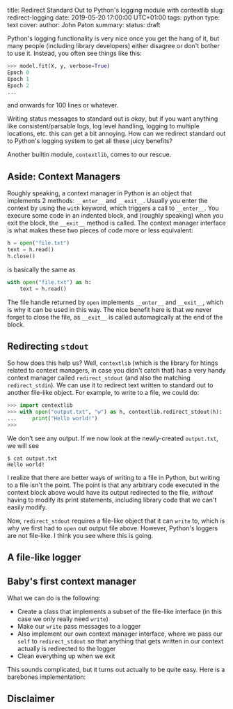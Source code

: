 title: Redirect Standard Out to Python's logging module with contextlib
slug: redirect-logging
date: 2019-05-20 17:00:00 UTC+01:00
tags: python
type: text
cover: 
author: John Paton
summary: 
status: draft

Python's logging functionality is very nice once you get the hang of it, but many people (including library developers) either disagree or don't bother to use it. Instead, you often see things like this:

```python
>>> model.fit(X, y, verbose=True)
Epoch 0
Epoch 1
Epoch 2
...
```
and onwards for 100 lines or whatever. 

Writing status messages to standard out is _okay_, but if you want anything like consistent/parsable logs, log level handling, logging to multiple locations, etc. this can get a bit annoying. How can we redirect standard out to Python's logging system to get all these juicy benefits?

Another builtin module, `contextlib`, comes to our rescue.

## Aside: Context Managers

Roughly speaking, a context manager in Python is an object that implements 2 methods: `__enter__` and `__exit__`. Usually you enter the context by using the `with` keyword, which triggers a call to `__enter__`. You execure some code in an indented block, and (roughly speaking) when you exit the block, the `__exit__` method is called. The context manager interface is what makes these two pieces of code more or less equivalent:

```python 
h = open("file.txt")
text = h.read()
h.close()
```
is basically the same as

```python
with open("file.txt") as h:
    text = h.read()
```

The file handle returned by `open` implements `__enter__` and `__exit__`, which is why it can be used in this way. The nice benefit here is that we never forget to close the file, as `__exit__` is called automagically at the end of the block.

## Redirecting `stdout`

So how does this help us? Well, `contextlib` (which is the library for htings related to context managers, in case you didn't catch that) has a very handy context manager called `redirect_stdout` (and also the matching `redirect_stdin`). We can use it to redirect text written to standard out to another file-like object. For example, to write to a file, we could do:

```python
>>> import contextlib
>>> with open("output.txt", "w") as h, contextlib.redirect_stdout(h):
...     print("Hello world!")
>>>
```
We don't see any output. If we now look at the newly-created `output.txt`, we will see

```
$ cat output.txt
Hello world!
```

I realize that there are better ways of writing to a file in Python, but writing to a file isn't the point. The point is that any arbitrary code executed in the context block above would have its output redirected to the file, _without_ having to modify its print statements, including library code that we can't easily modify. 

Now, `redirect_stdout` requires a file-like object that it can `write` to, which is why we first had to `open` out output file above. However, Python's loggers are not file-like. I think you see where this is going.


## A file-like logger

## Baby's first context manager

What we can do is the following:

* Create a class that implements a subset of the file-like interface (in this case we only really need `write`)
* Make our `write` pass messages to a logger
* Also implement our own context manager interface, where we pass our `self` to `redirect_stdout` so that anything that gets written in our context actually is redirected to the logger
* Clean everything up when we exit

This sounds complicated, but it turns out actually to be quite easy. Here is a barebones implementation:


## Disclaimer









